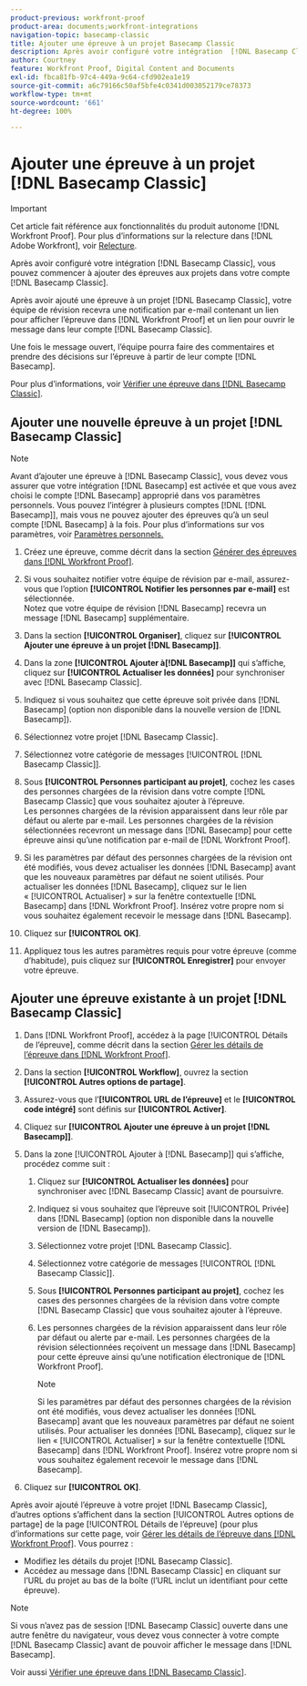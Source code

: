 ```yaml
---
product-previous: workfront-proof
product-area: documents;workfront-integrations
navigation-topic: basecamp-classic
title: Ajouter une épreuve à un projet Basecamp Classic
description: Après avoir configuré votre intégration  [!DNL Basecamp Classic] , vous pouvez commencer à ajouter des épreuves aux projets dans votre compte  [!DNL Basecamp Classic] .
author: Courtney
feature: Workfront Proof, Digital Content and Documents
exl-id: fbca81fb-97c4-449a-9c64-cfd902ea1e19
source-git-commit: a6c79166c50af5bfe4c0341d003052179ce78373
workflow-type: tm+mt
source-wordcount: '661'
ht-degree: 100%

---
```


# Ajouter une épreuve à un projet [!DNL Basecamp Classic]

>[!IMPORTANT]
>
>Cet article fait référence aux fonctionnalités du produit autonome [!DNL Workfront Proof]. Pour plus d’informations sur la relecture dans [!DNL Adobe Workfront], voir [Relecture](../../../review-and-approve-work/proofing/proofing.md).

Après avoir configuré votre intégration [!DNL Basecamp Classic], vous pouvez commencer à ajouter des épreuves aux projets dans votre compte [!DNL Basecamp Classic].

Après avoir ajouté une épreuve à un projet [!DNL Basecamp Classic], votre équipe de révision recevra une notification par e-mail contenant un lien pour afficher l’épreuve dans [!DNL Workfront Proof] et un lien pour ouvrir le message dans leur compte [!DNL Basecamp Classic].

Une fois le message ouvert, l’équipe pourra faire des commentaires et prendre des décisions sur l’épreuve à partir de leur compte [!DNL Basecamp].

Pour plus d’informations, voir [Vérifier une épreuve dans  [!DNL Basecamp Classic]](../../../workfront-proof/wp-integrations/basecamp-classic/review-proof-basecamp-classic.md).

## Ajouter une nouvelle épreuve à un projet [!DNL Basecamp Classic]

>[!NOTE]
>
>Avant d’ajouter une épreuve à [!DNL Basecamp Classic], vous devez vous assurer que votre intégration [!DNL Basecamp] est activée et que vous avez choisi le compte [!DNL Basecamp] approprié dans vos paramètres personnels. Vous pouvez l’intégrer à plusieurs comptes [!DNL [!DNL Basecamp]], mais vous ne pouvez ajouter des épreuves qu’à un seul compte [!DNL Basecamp] à la fois. Pour plus d’informations sur vos paramètres, voir [Paramètres personnels.](https://support.workfront.com/hc/fr-fr/sections/115000921168-Personal-settings)

1. Créez une épreuve, comme décrit dans la section [Générer des épreuves dans  [!DNL Workfront Proof]](../../../workfront-proof/wp-work-proofsfiles/create-proofs-and-files/generate-proofs.md).
1. Si vous souhaitez notifier votre équipe de révision par e-mail, assurez-vous que l’option **[!UICONTROL Notifier les personnes par e-mail]** est sélectionnée.\
   Notez que votre équipe de révision [!DNL Basecamp] recevra un message [!DNL Basecamp] supplémentaire.

1. Dans la section **[!UICONTROL Organiser]**, cliquez sur **[!UICONTROL Ajouter une épreuve à un projet [!DNL Basecamp]]**.

1. Dans la zone **[!UICONTROL Ajouter à[!DNL Basecamp]]** qui s’affiche, cliquez sur **[!UICONTROL Actualiser les données]** pour synchroniser avec [!DNL Basecamp Classic].

1. Indiquez si vous souhaitez que cette épreuve soit privée dans [!DNL Basecamp] (option non disponible dans la nouvelle version de [!DNL Basecamp]).
1. Sélectionnez votre projet [!DNL Basecamp Classic].
1. Sélectionnez votre catégorie de messages [!UICONTROL [!DNL Basecamp Classic]].
1. Sous **[!UICONTROL Personnes participant au projet]**, cochez les cases des personnes chargées de la révision dans votre compte [!DNL Basecamp Classic] que vous souhaitez ajouter à l’épreuve.\
   Les personnes chargées de la révision apparaissent dans leur rôle par défaut ou alerte par e-mail. Les personnes chargées de la révision sélectionnées recevront un message dans [!DNL Basecamp] pour cette épreuve ainsi qu’une notification par e-mail de [!DNL Workfront Proof].

1. Si les paramètres par défaut des personnes chargées de la révision ont été modifiés, vous devez actualiser les données [!DNL Basecamp] avant que les nouveaux paramètres par défaut ne soient utilisés. Pour actualiser les données [!DNL Basecamp], cliquez sur le lien « [!UICONTROL Actualiser] » sur la fenêtre contextuelle [!DNL Basecamp] dans [!DNL Workfront Proof]. Insérez votre propre nom si vous souhaitez également recevoir le message dans [!DNL Basecamp].
1. Cliquez sur **[!UICONTROL OK]**.
1. Appliquez tous les autres paramètres requis pour votre épreuve (comme d’habitude), puis cliquez sur **[!UICONTROL Enregistrer]** pour envoyer votre épreuve.

## Ajouter une épreuve existante à un projet [!DNL Basecamp Classic]

1. Dans [!DNL Workfront Proof], accédez à la page [!UICONTROL Détails de l’épreuve], comme décrit dans la section [Gérer les détails de l’épreuve dans  [!DNL Workfront Proof]](../../../workfront-proof/wp-work-proofsfiles/manage-your-work/manage-proof-details.md).
1. Dans la section **[!UICONTROL Workflow]**, ouvrez la section **[!UICONTROL Autres options de partage]**.

1. Assurez-vous que l’**[!UICONTROL URL de l’épreuve]** et le **[!UICONTROL code intégré]** sont définis sur **[!UICONTROL Activer]**.

1. Cliquez sur **[!UICONTROL Ajouter une épreuve à un projet [!DNL Basecamp]]**.
1. Dans la zone [!UICONTROL Ajouter à [!DNL Basecamp]] qui s’affiche, procédez comme suit :

   1. Cliquez sur **[!UICONTROL Actualiser les données]** pour synchroniser avec [!DNL Basecamp Classic] avant de poursuivre.
   1. Indiquez si vous souhaitez que l’épreuve soit [!UICONTROL Privée] dans [!DNL Basecamp] (option non disponible dans la nouvelle version de [!DNL Basecamp]).
   1. Sélectionnez votre projet [!DNL Basecamp Classic].
   1. Sélectionnez votre catégorie de messages [!UICONTROL [!DNL Basecamp Classic]].
   1. Sous **[!UICONTROL Personnes participant au projet]**, cochez les cases des personnes chargées de la révision dans votre compte [!DNL Basecamp Classic] que vous souhaitez ajouter à l’épreuve.
   1. Les personnes chargées de la révision apparaissent dans leur rôle par défaut ou alerte par e-mail. Les personnes chargées de la révision sélectionnées reçoivent un message dans [!DNL Basecamp] pour cette épreuve ainsi qu’une notification électronique de [!DNL Workfront Proof].

      >[!NOTE]
      >
      > Si les paramètres par défaut des personnes chargées de la révision ont été modifiés, vous devez actualiser les données [!DNL Basecamp] avant que les nouveaux paramètres par défaut ne soient utilisés. Pour actualiser les données [!DNL Basecamp], cliquez sur le lien « [!UICONTROL Actualiser] » sur la fenêtre contextuelle [!DNL Basecamp] dans [!DNL Workfront Proof]. Insérez votre propre nom si vous souhaitez également recevoir le message dans [!DNL Basecamp].

1. Cliquez sur **[!UICONTROL OK]**.

Après avoir ajouté l’épreuve à votre projet [!DNL Basecamp Classic], d’autres options s’affichent dans la section [!UICONTROL Autres options de partage] de la page [!UICONTROL Détails de l’épreuve] (pour plus d’informations sur cette page, voir [Gérer les détails de l’épreuve dans  [!DNL Workfront Proof]](../../../workfront-proof/wp-work-proofsfiles/manage-your-work/manage-proof-details.md). Vous pourrez :

* Modifiez les détails du projet [!DNL Basecamp Classic].
* Accédez au message dans [!DNL Basecamp Classic] en cliquant sur l’URL du projet au bas de la boîte (l’URL inclut un identifiant pour cette épreuve).

>[!NOTE]
>
> Si vous n’avez pas de session [!DNL Basecamp Classic] ouverte dans une autre fenêtre du navigateur, vous devez vous connecter à votre compte [!DNL Basecamp Classic] avant de pouvoir afficher le message dans [!DNL Basecamp].

Voir aussi [Vérifier une épreuve dans  [!DNL Basecamp Classic]](../../../workfront-proof/wp-integrations/basecamp-classic/review-proof-basecamp-classic.md).
